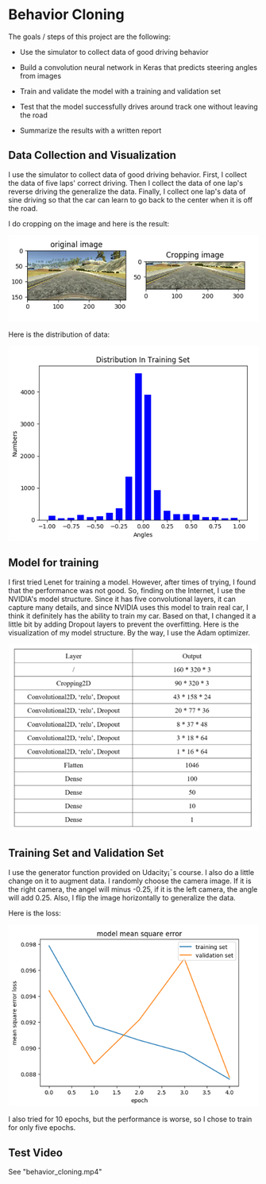 Behavior Cloning
================

The goals / steps of this project are the following:

 - Use the simulator to collect data of good driving behavior

 - Build a convolution neural network in Keras that predicts steering angles from images

 - Train and validate the model with a training and validation set

 - Test that the model successfully drives around track one without leaving the road

 - Summarize the results with a written report

Data Collection and Visualization
---------------------------------

I use the simulator to collect data of good driving behavior. First, I collect the data of five laps' correct driving. Then I collect the data of one lap's reverse driving the generalize the data. Finally, I collect one lap's data of sine driving so that the car can learn to go back to the center when it is off the road. 

I do cropping on the image and here is the result:

![](https://github.com/rainbamboooo/Behavior-Cloning-Udacity-Self-Driving-Car-Nanodegree-Term1-project3/raw/master/1.png)

Here is the distribution of data:

![](https://github.com/rainbamboooo/Behavior-Cloning-Udacity-Self-Driving-Car-Nanodegree-Term1-project3/raw/master/2.png)

Model for training
------------------

I first tried Lenet for training a model. However, after times of trying, I found that the performance was not good. So, finding on the Internet, I use the NVIDIA's model structure. Since it has five convolutional layers, it can capture many details, and since NVIDIA uses this model to train real car, I think it definitely has the ability to train my car. Based on that, I changed it a little bit by adding Dropout layers to prevent the overfitting. Here is the visualization of my model structure. By the way, I use the Adam optimizer.

![](https://github.com/rainbamboooo/Behavior-Cloning-Udacity-Self-Driving-Car-Nanodegree-Term1-project3/raw/master/3.png)

Training Set and Validation Set
-------------------------------

I use the generator function provided on Udacity¡¯s course. I also do a little change on it to augment data. I randomly choose the camera image. If it is the right camera, the angel will minus -0.25, if it is the left camera, the angle will add 0.25. Also, I flip the image horizontally to generalize the data.

Here is the loss:

![](https://github.com/rainbamboooo/Behavior-Cloning-Udacity-Self-Driving-Car-Nanodegree-Term1-project3/raw/master/4.png)

I also tried for 10 epochs, but the performance is worse, so I chose to train for only five epochs.

Test Video
----------

See "behavior_cloning.mp4"

